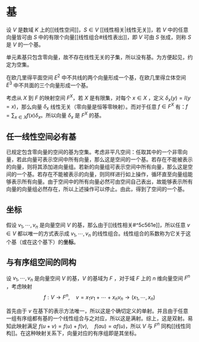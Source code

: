 # 基

设 $V$ 是数域 $K$ 上的[[线性空间]]，$S \in V$ [[线性相关|线性无关]]，若 $V$ 中的任意向量皆可由 $S$ 中的有限个向量[[线性组合#线性表出]]，即 $V$ 可由 $S$ 张成，则称 $S$ 是 $V$ 的一个基。

单元素基只包含零向量，故不存在线性无关的子集，所以没有基。为方便起见，约定为空集。

在欧几里得平面空间 $E^2$ 中不共线的两个向量形成一个基，在欧几里得立体空间 $E^3$ 中不共面的三个向量形成一个基。

考虑从 $X$ 到 $F$ 的映射空间 $F^X$，若 $X$ 是有限集，对每个 $x \in X$ ，定义 $\delta_{x}(y)=I(y=x)$，那么向量 $\delta_{x}$ 线性无关（零向量是恒等零映射）。而对于任意 $f \in F^X$ 有：$f=\sum_{x \in X} f(x)\delta_{x}$。所以向量 $\delta_{x}$ 是 $F^X$ 的基。

## 任⼀线性空间必有基

已规定包含零向量的空间的基为空集。考虑非平凡空间：任取其中的一个非零向量，若此向量可表示空间中所有向量，那么这是空间的一个基。若存在不能被表示的向量，则将其添加进向量组。若新的向量组可表示空间中所有向量，那么这是空间的一个基。若存在不能被表示的向量，则同样进行如上操作，循环直至向量组能够表示所有向量。由于空间中的所有向量必然可由空间自己表出，故能够表示所有向量的向量组必然存在，所以上述操作可以停止。由此，得到了空间的一个基。

## 坐标

假设 $v_1,\cdots,v_n$ 是向量空间 $V$ 的基，那么由于[[线性相关#^5c561e]]，所以任意 $v \in V$ 都以唯一的方式表示成 $v_1,\cdots,v_n$ 的线性组合。线性组合的系数称为它关于这个基（或在这个基下）的**坐标**。

## 与有序组空间的同构

设 $v_1,\cdots,v_n$ 是向量空间 $V$ 的基，$V$ 的基域为 $F$ ，对于域 $F$ 上的 $n$ 维向量空间 $F^n$ ，考虑映射
$$ f:V \to F^n ,\quad v=x_1v_1+\cdots+x_nv_n \to (x_1,\cdots,x_n) $$

首先由于 $v$ 在基下的表示方法唯一，所以这是个确切定义的单射。并且由于任意一组有序组都有基的一个线性组合与之对应，所以这是满射。综上，这是双射。易知此映射满足 $f(u+v)=f(u)+f(v) ,\quad f(au)=af(u)$，所以 $V$ 与 $F^n$ 同构[[线性同构]]。在这种映射关系下，向量对应的有序组即是其坐标。



